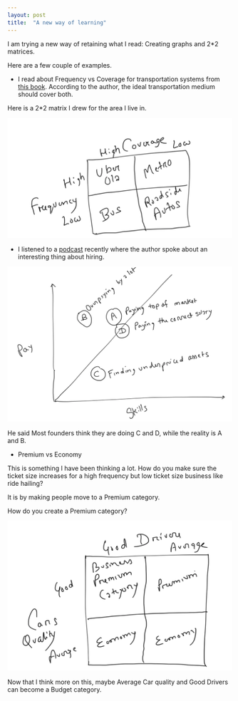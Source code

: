 ```yaml
---
layout: post
title:  "A new way of learning"
---
```


I am trying a new way of retaining what I read: Creating graphs and 2*2 matrices.

Here are a few couple of examples.

- I read about Frequency vs Coverage for transportation systems from [this book](https://goodreads.com/book/show/44451608-better-buses-better-cities). According to the author, the ideal transportation medium should cover both.

Here is a 2*2 matrix I drew for the area I live in.

![Frequency vs Coverage](/assets/img/frequency_coverage.png)

- I listened to a [podcast](https://player.fm/series/venture-stories/the-art-of-great-management-with-alex-maccaw) recently where the author spoke about an interesting thing about hiring.

![Alex's Hiring Insights](/assets/img/hiring_alex.png)

He said Most founders think they are doing C and D, while the reality is A and B.

- Premium vs Economy

This is something I have been thinking a lot. How do you make sure the ticket size increases for a high frequency but low ticket size business like ride hailing?

It is by making people move to a Premium category.

How do you create a Premium category?

![Premium Category](/assets/img/premium_category.png)

Now that I think more on this, maybe Average Car quality and Good Drivers can become a Budget category.

